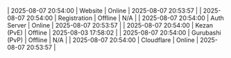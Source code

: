 | 2025-08-07 20:54:00 | Website | Online | 2025-08-07 20:53:57 |
| 2025-08-07 20:54:00 | Registration | Offline | N/A |
| 2025-08-07 20:54:00 | Auth Server | Online | 2025-08-07 20:53:57 |
| 2025-08-07 20:54:00 | Kezan (PvE) | Offline | 2025-08-03 17:58:02 |
| 2025-08-07 20:54:00 | Gurubashi (PvP) | Offline | N/A |
| 2025-08-07 20:54:00 | Cloudflare | Online | 2025-08-07 20:53:57 |
